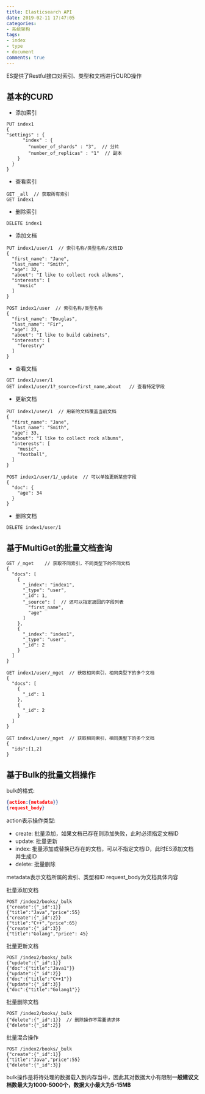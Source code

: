 ```yaml
---
title: Elasticsearch API
date: 2019-02-11 17:47:05
categories: 
- 系统架构
tags: 
- index
- type
- document
comments: true
---
```


ES提供了Restful接口对索引、类型和文档进行CURD操作

## 基本的CURD

- 添加索引

```shell
PUT index1
{
"settings" : {
      "index" : {
        "number_of_shards" : "3",  // 分片
        "number_of_replicas" : "1"  // 副本
    }
  }
}
```

- 查看索引

```shell
GET _all  // 获取所有索引
GET index1
```

- 删除索引

```shell
DELETE index1
```

- 添加文档

```shell
PUT index1/user/1  // 索引名称/类型名称/文档ID
{
  "first_name": "Jane",
  "last_name": "Smith",
  "age": 32,
  "about": "I like to collect rock albums",
  "interests": [
    "music"
  ]
}

POST index1/user  // 索引名称/类型名称
{
  "first_name": "Douglas",
  "last_name": "Fir",
  "age": 23,
  "about": "I like to build cabinets",
  "interests": [
    "forestry"
  ]
}
```

- 查看文档

```shell
GET index1/user/1
GET index1/user/1?_source=first_name,about   // 查看特定字段
```

- 更新文档

```shell
PUT index1/user/1  // 用新的文档覆盖当前文档
{
  "first_name": "Jane",
  "last_name": "Smith",
  "age": 33,
  "about": "I like to collect rock albums",
  "interests": [
    "music",
    "football",
  ]
}

POST index1/user/1/_update  // 可以单独更新某些字段
{
  "doc": {
    "age": 34
  }
}
```

- 删除文档

```shell
DELETE index1/user/1
```

## 基于MultiGet的批量文档查询

```shell
GET /_mget    // 获取不同索引，不同类型下的不同文档
{
  "docs": [
    {
      "_index": "index1",
      "_type": "user",
      "_id": 1,
      "_source": [  // 还可以指定返回的字段列表
        "first_name",
        "age"
      ]
    },
    {
      "_index": "index1",
      "_type": "user",
      "_id": 2
    }
  ]
}

GET index1/user/_mget  // 获取相同索引，相同类型下的多个文档
{
  "docs": [
    {
      "_id": 1
    },
    {
      "_id": 2
    }
  ]
}

GET index1/user/_mget  // 获取相同索引，相同类型下的多个文档
{
  "ids":[1,2]
}
```

## 基于Bulk的批量文档操作

bulk的格式:

```json
{action:{metadata}}
{request_body}
```

action表示操作类型:

- create: 批量添加，如果文档已存在则添加失败，此时必须指定文档ID
- update: 批量更新
- index: 批量添加或替换已存在的文档，可以不指定文档ID，此时ES添加文档并生成ID
- delete: 批量删除

metadata表示文档所属的索引、类型和ID
request_body为文档具体内容

批量添加文档

```shell
POST /index2/books/_bulk
{"create":{"_id":1}}
{"title":"Java","price":55}
{"create":{"_id":2}}
{"title":"C++","price":65}
{"create":{"_id":3}}
{"title":"Golang","price": 45}
```

批量更新文档

```shell
POST /index2/books/_bulk
{"update":{"_id":1}}
{"doc":{"title":"Java1"}}
{"update":{"_id":2}}
{"doc":{"title":"C++1"}}
{"update":{"_id":3}}
{"doc":{"title":"Golang1"}}
```

批量删除文档

```shell
POST /index2/books/_bulk
{"delete":{"_id":1}}  // 删除操作不需要请求体
{"delete":{"_id":2}}
```

批量混合操作

```shell
POST /index2/books/_bulk
{"create":{"_id":1}}
{"title":"Java","price":55}
{"delete":{"_id":3}}
```

bulk操作是将待处理的数据载入到内存当中，因此其对数据大小有限制**一般建议文档数最大为1000-5000个，数据大小最大为5-15MB**
